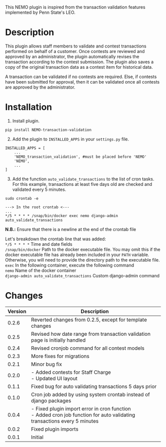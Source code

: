 This NEMO plugin is inspired from the transaction validation features implemented by Penn State's LEO.

# Description
This plugin allows staff members to validate and contest transactions performed on behalf of a customer. Once contests are reviewed and approved by an administrator, the plugin automatically revises the transaction according to the contest submission. The plugin also saves a copy of the original transaction data as a contest item for historical data.

A transaction can be validated if no contests are required. Else, if contests have been submitted for approval, then it can be validated once all contests are approved by the administrator.

# Installation
1. Install plugin.
```
pip install NEMO-transaction-validation
```
2. Add the plugin to `INSTALLED_APPS` in your `settings.py` file.
```
INSTALLED_APPS = [
    ...
    'NEMO_transaction_validation', #must be placed before 'NEMO'
    'NEMO',
    ...
]
```
3. Add the function `auto_validate_transactions` to the list of cron tasks. For this example, transactions at least five days old are checked and validated every 5 minutes.
```
sudo crontab -e

---> In the root crontab <---
...
*/5 * * * * /snap/bin/docker exec nemo django-admin auto_validate_transactions

```

**N.B.:** Ensure that there is a newline at the end of the crontab file

Let's breakdown the crontab line that was added:  
`*/5 * * * *` Time and date fields  
`/snap/bin/docker` Path to the docker executable file. You may omit this if the docker executable file has already been included in your `PATH` variable. Otherwise, you will need to provide the directory path to the executable file.  
`exec` In the following container, execute the following command  
`nemo` Name of the docker container  
`django-admin auto_validate_transactions` Custom django-admin command

# Changes
Version | Description
--------|------------
0.2.6   | Reverted changes from 0.2.5, except for template changes
0.2.5   | Revised how date range from transaction validation page is initially handled
0.2.4   | Revised cronjob command for all contest models
0.2.3   | More fixes for migrations
0.2.1   | Minor bug fix
0.2.0   | - Added contests for Staff Charge<br />- Updated UI layout
0.1.1   | Fixed bug for auto validating transactions 5 days prior
0.1.0   | Cron job added by using system crontab instead of django packages
0.0.4   | - Fixed plugin import error in cron function<br />- Added cron job function for auto validating transactions every 5 minutes
0.0.2   | Fixed plugin imports
0.0.1   | Initial